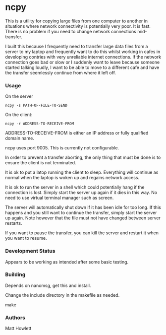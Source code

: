 # ncpy

This is a utility for copying large files from one computer to another in situations where 
network connectivity is potentially very poor. It is fast. There
is no problem if you need to change network connections mid-transfer.

I built this because I frequently need to transfer large data files from a server to my laptop and
frequently want to do this whilst working in cafes in developing contries with very unreliable
internet connections. If the network connection goes bad or slow or I suddenly want to leave
because someone started talking loudly, I want to be able to move to a different
cafe and have the transfer seemlessly continue from where it left off.


### Usage

On the server

    ncpy -s PATH-OF-FILE-TO-SEND
    
On the client:

    ncpy -r ADDRESS-TO-RECEIVE-FROM

ADDRESS-TO-RECEIVE-FROM is either an IP address or fully qualified domain name.

ncpy uses port 9005. This is currently not configurable. 

In order to prevent a transfer aborting, the only thing that must be done is to
ensure the client is not terminated.

It is ok to put a latop running the client to sleep. Everything will continue as 
normal when the laptop is woken up and regains network access.

It is ok to run the server in a shell which could potentially hang if the connection
is lost. Simply start the server up again if it dies in this way. No need to use
virtual terminal manager such as screen.

The server will automatically shut down if it has been idle for too long. If this
happens and you still want to continue the transfer, simply start the server up
again. Note however that the file must not have changed between server restarts.

If you want to pause the transfer, you can kill the server and restart it when you
want to resume.


### Development Status

Appears to be working as intended after some basic testing.


### Building

Depends on nanomsg, get this and install.

Change the include directory in the makefile as needed.

make

### Authors

Matt Howlett
